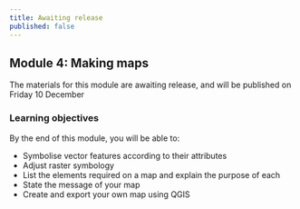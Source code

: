 ```yaml
---
title: Awaiting release
published: false
---
```


## Module 4: Making maps

The materials for this module are awaiting release, and will be published on Friday 10 December

### Learning objectives
By the end of this module, you will be able to:
- Symbolise vector features according to their attributes
- Adjust raster symbology
- List the elements required on a map and explain the purpose of each
- State the message of your map
- Create and export your own map using QGIS